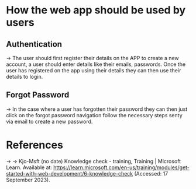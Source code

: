 # How the web app should be used by users
## Authentication

-> The user should first register their details on the APP to create a new account, a user should enter details like their emails, passwords. Once the user has registered on the app using their details they can then use their details to login.

## Forgot Password
-> In the case where a user has forgotten their password they can then just click on the forgot password navigation follow the necessary steps senty via email to create a new password.

# References
-> -> Kjo-Msft (no date) Knowledge check - training, Training | Microsoft Learn. Available at: https://learn.microsoft.com/en-us/training/modules/get-started-with-web-development/6-knowledge-check (Accessed: 17 September 2023). 
